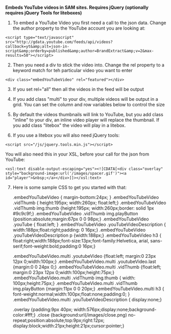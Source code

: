 **Embeds YouTube videos in SAM sites. Requires jQuery (optionally requires jQuery Tools for liteboxes)**

1) To embed a YouTube Video you first need a call to the json data. Change the 
author property to the YouTube account you are looking at:

`<script type="text/javascript" src="http://gdata.youtube.com/feeds/api/videos?callback=yt&amp;alt=json-in-script&amp;orderby=published&amp;author=BrandExtract&amp;v=2&max-results=50"></script>`

2) Then you need a div to stick the video into. Change the rel property to 
a keyword match for teh particular video you want to enter

`<div class="embedYouTubeVideo" rel="featured"></div>`

3) If you set rel="all" then all the videos in the feed will be output

4) If you add class "multi" to your div, multiple videos will be output in a grid.
You can set the column and row variables below to control the size

5) By default the videos thumbnails will link to YouTube, but you add class "inline" to your div, an inline video player will replace the thumbnail. If you add class "litebox" the video will play in a litebox. 

6) If you use a litebox you will also need jQuery tools:

`<script src="/js/jquery.tools.min.js"></script>`

You will also need this in your XSL, before your call for the json from YouTube:

`<xsl:text disable-output-escaping="yes"><![CDATA[<div class="overlay" style="background-image:url('/images/spacer.gif')"><a id="player">&nbsp;</a></div>]]></xsl:text>`

7) Here is some sample CSS to get you started with that:

    .embedYouTubeVideo { margin-bottom:24px; }
    .embedYouTubeVideo .vidThumb { height:195px; width:260px; float:left;}
    .embedYouTubeVideo .vidThumb img.thumb {height:195px; width:260px;border: solid 1px #9c9c9f;}
    .embedYouTubeVideo .vidThumb img.playButton {position:absolute;margin:67px 0 0 98px;}
    .embedYouTubeVideo .youTube { float:left; }
    .embedYouTubeVideo .youTubeVideoDescription { width:188px;float:right;padding: 0 16px;}
    .embedYouTubeVideo .youTubeVideoDescription p {width:188px;}
    .embedYouTubeVideo h3 { float:right;width:188px;font-size:13px;font-family:Helvetica, arial, sans-serif;font-weight:bold;padding:0 16px;}
    
    .embedYouTubeVideo.multi .youtubeVideo {float:left; margin:0 23px 12px 0;width:100px;}
    .embedYouTubeVideo.multi .youtubeVideo.last {margin:0 0 24px 0;}
    .embedYouTubeVideo.multi .vidThumb  {float:left; margin:0 23px 12px 0;width:100px;height:75px;}
    .embedYouTubeVideo.multi .vidThumb img.thumb { width: 100px;height:75px;}
    .embedYouTubeVideo.multi .vidThumb img.playButton {margin:11px 0 0 20px;}
    .embedYouTubeVideo.multi h3 { font-weight:normal;width:100px;float:none;padding:0; }
    .embedYouTubeVideo.multi .youTubeVideoDescription { display:none;}
    
    .overlay {padding:9px 40px;	width:576px;display:none;background-color:#fff;}
    .close {background:url(/images/close.png) no-repeat;position:absolute;top:9px;right:12px; display:block;width:21px;height:21px;cursor:pointer;}